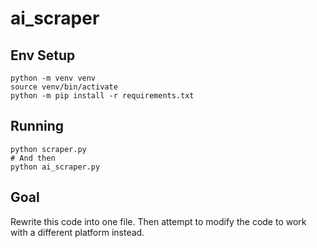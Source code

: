 # ai_scraper

## Env Setup
```
python -m venv venv
source venv/bin/activate
python -m pip install -r requirements.txt
```

## Running
```
python scraper.py
# And then
python ai_scraper.py
```

## Goal
Rewrite this code into one file. Then attempt to modify the code to work with a
different platform instead.

